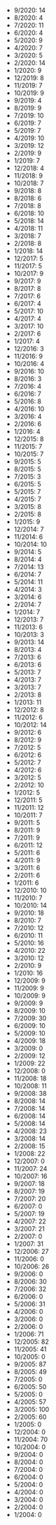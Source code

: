 *  9/2020: 14
*  8/2020: 4
*  7/2020: 11
*  6/2020: 4
*  5/2020: 9
*  4/2020: 7
*  3/2020: 5
*  2/2020: 14
*  1/2020: 9
*  12/2019: 8
*  11/2019: 7
*  10/2019: 9
*  9/2019: 4
*  8/2019: 9
*  7/2019: 10
*  6/2019: 7
*  5/2019: 7
*  4/2019: 10
*  3/2019: 12
*  2/2019: 9
*  1/2019: 7
*  12/2018: 4
*  11/2018: 9
*  10/2018: 7
*  9/2018: 8
*  8/2018: 6
*  7/2018: 8
*  6/2018: 10
*  5/2018: 14
*  4/2018: 11
*  3/2018: 7
*  2/2018: 8
*  1/2018: 14
*  12/2017: 5
*  11/2017: 5
*  10/2017: 9
*  9/2017: 9
*  8/2017: 8
*  7/2017: 6
*  6/2017: 4
*  5/2017: 10
*  4/2017: 4
*  3/2017: 10
*  2/2017: 6
*  1/2017: 4
*  12/2016: 3
*  11/2016: 9
*  10/2016: 4
*  9/2016: 10
*  8/2016: 3
*  7/2016: 4
*  6/2016: 7
*  5/2016: 8
*  4/2016: 10
*  3/2016: 4
*  2/2016: 6
*  1/2016: 4
*  12/2015: 8
*  11/2015: 7
*  10/2015: 7
*  9/2015: 5
*  8/2015: 5
*  7/2015: 3
*  6/2015: 5
*  5/2015: 7
*  4/2015: 7
*  3/2015: 8
*  2/2015: 8
*  1/2015: 9
*  12/2014: 7
*  11/2014: 6
*  10/2014: 10
*  9/2014: 5
*  8/2014: 4
*  7/2014: 13
*  6/2014: 7
*  5/2014: 11
*  4/2014: 3
*  3/2014: 6
*  2/2014: 7
*  1/2014: 7
*  12/2013: 7
*  11/2013: 6
*  10/2013: 3
*  9/2013: 14
*  8/2013: 4
*  7/2013: 6
*  6/2013: 6
*  5/2013: 7
*  4/2013: 7
*  3/2013: 7
*  2/2013: 8
*  1/2013: 11
*  12/2012: 8
*  11/2012: 6
*  10/2012: 14
*  9/2012: 6
*  8/2012: 9
*  7/2012: 5
*  6/2012: 6
*  5/2012: 7
*  4/2012: 6
*  3/2012: 5
*  2/2012: 10
*  1/2012: 5
*  12/2011: 5
*  11/2011: 12
*  10/2011: 7
*  9/2011: 5
*  8/2011: 9
*  7/2011: 9
*  6/2011: 12
*  5/2011: 6
*  4/2011: 9
*  3/2011: 6
*  2/2011: 6
*  1/2011: 6
*  12/2010: 10
*  11/2010: 7
*  10/2010: 14
*  9/2010: 18
*  8/2010: 7
*  7/2010: 12
*  6/2010: 11
*  5/2010: 16
*  4/2010: 22
*  3/2010: 12
*  2/2010: 9
*  1/2010: 16
*  12/2009: 9
*  11/2009: 9
*  10/2009: 9
*  9/2009: 9
*  8/2009: 10
*  7/2009: 30
*  6/2009: 10
*  5/2009: 10
*  4/2009: 18
*  3/2009: 0
*  2/2009: 12
*  1/2009: 22
*  12/2008: 0
*  11/2008: 18
*  10/2008: 11
*  9/2008: 38
*  8/2008: 14
*  7/2008: 14
*  6/2008: 14
*  5/2008: 14
*  4/2008: 23
*  3/2008: 14
*  2/2008: 15
*  1/2008: 22
*  12/2007: 0
*  11/2007: 24
*  10/2007: 16
*  9/2007: 18
*  8/2007: 19
*  7/2007: 20
*  6/2007: 0
*  5/2007: 19
*  4/2007: 22
*  3/2007: 21
*  2/2007: 0
*  1/2007: 31
*  12/2006: 27
*  11/2006: 0
*  10/2006: 26
*  9/2006: 0
*  8/2006: 30
*  7/2006: 32
*  6/2006: 0
*  5/2006: 31
*  4/2006: 0
*  3/2006: 0
*  2/2006: 0
*  1/2006: 71
*  12/2005: 82
*  11/2005: 41
*  10/2005: 0
*  9/2005: 87
*  8/2005: 49
*  7/2005: 0
*  6/2005: 50
*  5/2005: 0
*  4/2005: 57
*  3/2005: 100
*  2/2005: 60
*  1/2005: 0
*  12/2004: 0
*  11/2004: 70
*  10/2004: 0
*  9/2004: 0
*  8/2004: 0
*  7/2004: 0
*  6/2004: 0
*  5/2004: 0
*  4/2004: 0
*  3/2004: 0
*  2/2004: 0
*  1/2004: 0